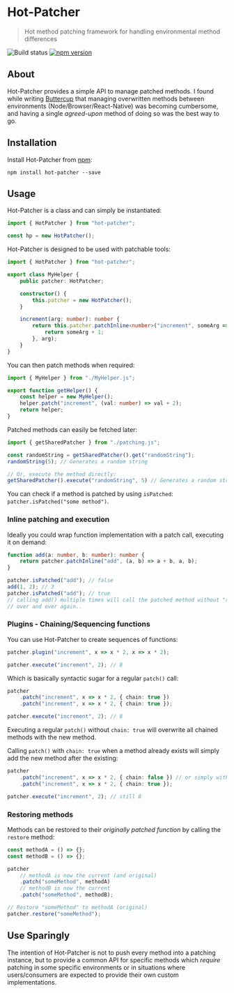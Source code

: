 # Hot-Patcher
> Hot method patching framework for handling environmental method differences

![Build status](https://github.com/perry-mitchell/hot-patcher/actions/workflows/test.yml/badge.svg) [![npm version](https://badge.fury.io/js/hot-patcher.svg)](https://www.npmjs.com/package/hot-patcher)

## About

Hot-Patcher provides a simple API to manage patched methods. I found while writing [Buttercup](https://buttercup.pw) that managing overwritten methods between environments (Node/Browser/React-Native) was becoming cumbersome, and having a single _agreed-upon_ method of doing so was the best way to go.

## Installation

Install Hot-Patcher from [npm](https://www.npmjs.com/package/hot-patcher):

```shell
npm install hot-patcher --save
```

## Usage

Hot-Patcher is a class and can simply be instantiated:

```typescript
import { HotPatcher } from "hot-patcher";

const hp = new HotPatcher();
```

Hot-Patcher is designed to be used with patchable tools:

```typescript
import { HotPatcher } from "hot-patcher";

export class MyHelper {
    public patcher: HotPatcher;

    constructor() {
        this.patcher = new HotPatcher();
    }

    increment(arg: number): number {
        return this.patcher.patchInline<number>("increment", someArg => {
            return someArg + 1;
        }, arg);
    }
}
```

You can then patch methods when required:

```typescript
import { MyHelper } from "./MyHelper.js";

export function getHelper() {
    const helper = new MyHelper();
    helper.patch("increment", (val: number) => val + 2);
    return helper;
}
```

Patched methods can easily be fetched later:

```typescript
import { getSharedPatcher } from "./patching.js";

const randomString = getSharedPatcher().get("randomString");
randomString(5); // Generates a random string

// Or, execute the method directly:
getSharedPatcher().execute("randomString", 5) // Generates a random string
```

You can check if a method is patched by using `isPatched`: `patcher.isPatched("some method")`.

### Inline patching and execution

Ideally you could wrap function implementation with a patch call, executing it on demand:

```typescript
function add(a: number, b: number): number {
    return patcher.patchInline("add", (a, b) => a + b, a, b);
}

patcher.isPatched("add"); // false
add(1, 2); // 3
patcher.isPatched("add"); // true
// calling add() multiple times will call the patched method without "re-patching" it
// over and over again..
```

### Plugins - Chaining/Sequencing functions

You can use Hot-Patcher to create sequences of functions:

```typescript
patcher.plugin("increment", x => x * 2, x => x * 2);

patcher.execute("increment", 2); // 8
```

Which is basically syntactic sugar for a regular `patch()` call: 

```typescript
patcher
    .patch("increment", x => x * 2, { chain: true })
    .patch("increment", x => x * 2, { chain: true });

patcher.execute("increment", 2); // 8
```

Executing a regular `patch()` without `chain: true` will overwrite all chained methods with the new method. 

Calling `patch()` with `chain: true` when a method already exists will simply add the new method after the existing:

```typescript
patcher
    .patch("increment", x => x * 2, { chain: false }) // or simply without `chain` specified
    .patch("increment", x => x * 2, { chain: true });

patcher.execute("increment", 2); // still 8
```


### Restoring methods
Methods can be restored to their _originally patched function_ by calling the `restore` method:

```typescript
const methodA = () => {};
const methodB = () => {};

patcher
    // methodA is now the current (and original)
    .patch("someMethod", methodA)
    // methodB is now the current
    .patch("someMethod", methodB);

// Restore "someMethod" to methodA (original)
patcher.restore("someMethod");
```

## Use Sparingly

The intention of Hot-Patcher is not to push every method into a patching instance, but to provide a common API for specific methods which _require_ patching in some specific environments or in situations where users/consumers are expected to provide their own custom implementations.
